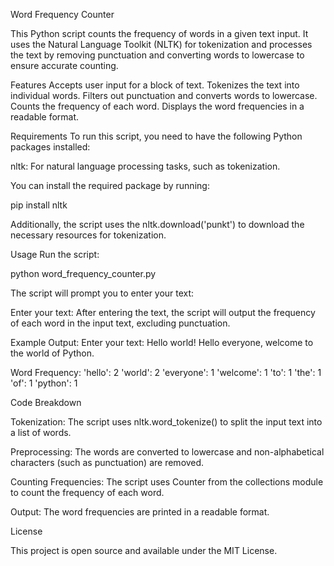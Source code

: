 Word Frequency Counter

This Python script counts the frequency of words in a given text input. It uses the Natural Language Toolkit (NLTK) for tokenization and processes the text by removing punctuation and converting words to lowercase to ensure accurate counting.

Features
Accepts user input for a block of text.
Tokenizes the text into individual words.
Filters out punctuation and converts words to lowercase.
Counts the frequency of each word.
Displays the word frequencies in a readable format.

Requirements
To run this script, you need to have the following Python packages installed:

nltk: For natural language processing tasks, such as tokenization.

You can install the required package by running:

pip install nltk

Additionally, the script uses the nltk.download('punkt') to download the necessary resources for tokenization.

Usage
Run the script:

python word_frequency_counter.py

The script will prompt you to enter your text:

Enter your text:
After entering the text, the script will output the frequency of each word in the input text, excluding punctuation.

Example Output:
Enter your text: Hello world! Hello everyone, welcome to the world of Python.

Word Frequency:
'hello': 2
'world': 2
'everyone': 1
'welcome': 1
'to': 1
'the': 1
'of': 1
'python': 1


Code Breakdown

Tokenization: The script uses nltk.word_tokenize() to split the input text into a list of words.

Preprocessing: The words are converted to lowercase and non-alphabetical characters (such as punctuation) are removed.

Counting Frequencies: The script uses Counter from the collections module to count the frequency of each word.

Output: The word frequencies are printed in a readable format.

License

This project is open source and available under the MIT License.
